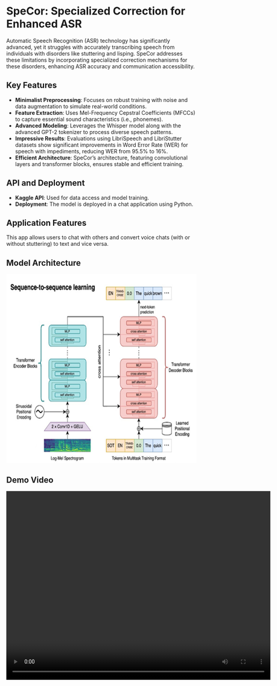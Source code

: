 # SpeCor: Specialized Correction for Enhanced ASR

Automatic Speech Recognition (ASR) technology has significantly advanced, yet it struggles with accurately transcribing speech from individuals with disorders like stuttering and lisping. SpeCor addresses these limitations by incorporating specialized correction mechanisms for these disorders, enhancing ASR accuracy and communication accessibility.

## Key Features

- **Minimalist Preprocessing**: Focuses on robust training with noise and data augmentation to simulate real-world conditions.
- **Feature Extraction**: Uses Mel-Frequency Cepstral Coefficients (MFCCs) to capture essential sound characteristics (i.e., phonemes).
- **Advanced Modeling**: Leverages the Whisper model along with the advanced GPT-2 tokenizer to process diverse speech patterns.
- **Impressive Results**: Evaluations using LibriSpeech and LibriStutter datasets show significant improvements in Word Error Rate (WER) for speech with impediments, reducing WER from 95.5% to 16%.
- **Efficient Architecture**: SpeCor’s architecture, featuring convolutional layers and transformer blocks, ensures stable and efficient training.

## API and Deployment

- **Kaggle API**: Used for data access and model training.
- **Deployment**: The model is deployed in a chat application using Python.

## Application Features

This app allows users to chat with others and convert voice chats (with or without stuttering) to text and vice versa. 

## Model Architecture

<img src="https://github.com/Abdelrahman-Fakhry-Hussein/SpeCor-Speech-Recognition-and-Stutter-Correction-Graduation-Project/blob/fffa24ad440ceda635c6f3605c963edf8ec13f13/SpeCor%20Model%20%26%20Inference%20%26%20Feature%20Extraction%20%26%20Preprocessing/Picture1.png" alt="SpeCor Model Architecture" width="700" height="500">

## Demo Video

<video src="https://github.com/Abdelrahman-Fakhry-Hussein/SpeCor-Speech-Recognition-and-Stutter-Correction-Graduation-Project/blob/62af3861dacdeebd05db3a7f3a0fec15cbd74675/SpeCor%20Flutter%20Application/Media1.mp4" width="700" height="500">

## Benefits

This innovation not only enhances the user experience for individuals with speech impediments but also paves the way for further advancements in assistive technologies. By addressing the unique challenges of speech disorders, SpeCor fosters a more inclusive digital future where everyone can communicate effortlessly using voice-based technologies.

## Future Work

- **Text-to-Speech**: Implementing a feature using the sender’s voice through the development of a one-shot speech synthesis model.
- **More Inclusive Datasets**: Training on more datasets containing a variety of speech impediments.
- **Enhanced Resources**: Utilizing more powerful resources for training.

